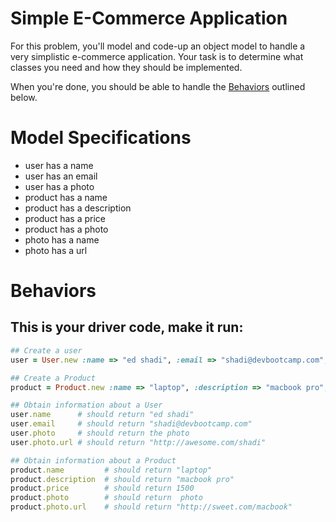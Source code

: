 Simple E-Commerce Application
=============================

For this problem, you'll model and code-up an object model to handle a very simplistic e-commerce application. Your task is to determine what classes you need and how they should be implemented.

When you're done, you should be able to handle the [Behaviors](#behaviors) outlined below.


# Model Specifications

- user has a name
- user has an email
- user has a photo
- product has a name
- product has a description
- product has a price
- product has a photo
- photo has a name
- photo has a url


# <a id="behaviors"> Behaviors

## This is your driver code, make it run:

```ruby
## Create a user
user = User.new :name => "ed shadi", :email => "shadi@devbootcamp.com", :photo_name => "shadi", :photo_url => "http://awesome.com/shadi"

## Create a Product
product = Product.new :name => "laptop", :description => "macbook pro", :price => 1500, :photo_name => "macbook", :photo_url => "http://sweet.com/macbook"

## Obtain information about a User
user.name      # should return "ed shadi"
user.email     # should return "shadi@devbootcamp.com"
user.photo     # should return the photo
user.photo.url # should return "http://awesome.com/shadi"

## Obtain information about a Product
product.name         # should return "laptop"
product.description  # should return "macbook pro"
product.price        # should return 1500
product.photo        # should return  photo
product.photo.url    # should return "http://sweet.com/macbook"
```

